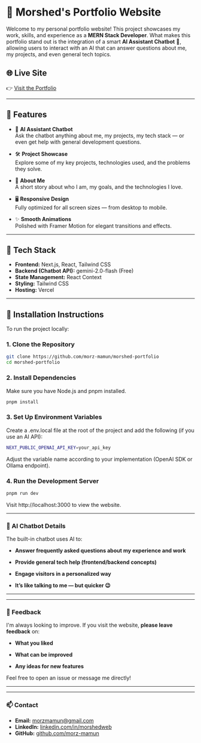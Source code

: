 # 💼 Morshed's Portfolio Website

Welcome to my personal portfolio website! This project showcases my work, skills, and experience as a **MERN Stack Developer**. What makes this portfolio stand out is the integration of a smart **AI Assistant Chatbot** 🤖, allowing users to interact with an AI that can answer questions about me, my projects, and even general tech topics.

## 🌐 Live Site

👉 [Visit the Portfolio](https://morshed-alam-dev.vercel.app/)

---

## 🚀 Features

- 🧠 **AI Assistant Chatbot**  
  Ask the chatbot anything about me, my projects, my tech stack — or even get help with general development questions.

- 🛠 **Project Showcase**  
  Explore some of my key projects, technologies used, and the problems they solve.

- 📄 **About Me**  
  A short story about who I am, my goals, and the technologies I love.

- 🖥️ **Responsive Design**  
  Fully optimized for all screen sizes — from desktop to mobile.

- ✨ **Smooth Animations**  
  Polished with Framer Motion for elegant transitions and effects.

---

## 🧰 Tech Stack

- **Frontend:** Next.js, React, Tailwind CSS  
- **Backend (Chatbot API):** gemini-2.0-flash (Free)  
- **State Management:** React Context  
- **Styling:** Tailwind CSS  
- **Hosting:** Vercel

---

## 🔧 Installation Instructions

To run the project locally:

### 1. Clone the Repository

```bash
git clone https://github.com/morz-mamun/morshed-portfolio
cd morshed-portfolio
```

### 2. Install Dependencies
Make sure you have Node.js and pnpm installed.

```bash
pnpm install
```
### 3. Set Up Environment Variables
Create a .env.local file at the root of the project and add the following (if you use an AI API):

```bash
NEXT_PUBLIC_OPENAI_API_KEY=your_api_key
```
Adjust the variable name according to your implementation (OpenAI SDK or Ollama endpoint).

### 4. Run the Development Server
```bash
pnpm run dev
```
Visit http://localhost:3000 to view the website.

---

### 🤖 AI Chatbot Details
The built-in chatbot uses AI to:

- **Answer frequently asked questions about my experience and work**

- **Provide general tech help (frontend/backend concepts)**

- **Engage visitors in a personalized way**

- **It’s like talking to me — but quicker 😉**

---

---

### 📝 Feedback
I'm always looking to improve.
If you visit the website, **please leave feedback** on:

- **What you liked**

- **What can be improved**

- **Any ideas for new features**

Feel free to open an issue or message me directly!

---

---

### 📫 Contact

- **Email:** morzmamun@gmail.com  
- **LinkedIn:** [linkedin.com/in/morshedweb](https://www.linkedin.com/in/md-morshed-alam-2324022a4/)  
- **GitHub:** [github.com/morz-mamun](https://github.com/morz-mamun)
